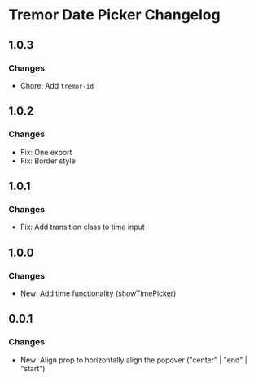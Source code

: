 # Tremor Date Picker Changelog

## 1.0.3

### Changes

- Chore: Add `tremor-id`

## 1.0.2

### Changes

- Fix: One export
- Fix: Border style

## 1.0.1

### Changes

- Fix: Add transition class to time input

## 1.0.0

### Changes

- New: Add time functionality (showTimePicker)

## 0.0.1

### Changes

- New: Align prop to horizontally align the popover ("center" | "end" | "start")
